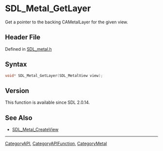 # SDL_Metal_GetLayer

Get a pointer to the backing CAMetalLayer for the given view.

## Header File

Defined in [SDL_metal.h](https://github.com/libsdl-org/SDL/blob/SDL2/include/SDL_metal.h)

## Syntax

```c
void* SDL_Metal_GetLayer(SDL_MetalView view);
```

## Version

This function is available since SDL 2.0.14.

## See Also

- [SDL_Metal_CreateView](SDL_Metal_CreateView)






----
[CategoryAPI](CategoryAPI), [CategoryAPIFunction](CategoryAPIFunction), [CategoryMetal](CategoryMetal)

